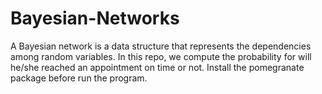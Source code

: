 # Bayesian-Networks
A Bayesian network is a data structure that represents the dependencies among random variables.
In this repo, we compute the probability for will he/she reached an appointment on time or not.
Install the pomegranate package before run the program.
